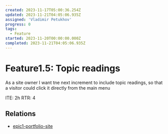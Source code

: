 ```yaml
---
created: 2023-11-17T05:00:36.254Z
updated: 2023-11-21T04:05:06.935Z
assigned: 'Vladimir Petukhov'
progress: 0
tags:
  - Feature
started: 2023-11-20T00:00:00.000Z
completed: 2023-11-21T04:05:06.935Z
---
```


# Feature1.5: Topic readings

As a site owner I want tne next increment to include topic readings, so that a visitor could click it directly from the main menu

ITE: 2h
RTR: 4

## Relations

- [epic1-portfolio-site](epic1-portfolio-site.md)
